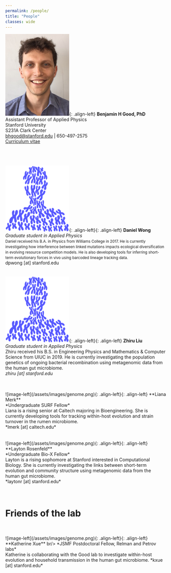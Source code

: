 ```yaml
---
permalink: /people/
title: "People"
classes: wide
---
```


![image-left](/assets/images/bgood_photo_small.jpg){: .align-left}
**Benjamin H Good, PhD** <br/>
Assistant Professor of Applied Physics<br/>
Stanford University<br/>
S231A Clark Center <br/>
bhgood@stanford.edu | 650-497-2575 <br/>
<a href="/assets/pdfs/bgood_cv_07132020.pdf">Curriculum vitae</a><br/>
<br/>
<br/>
<br/>
<br/>
![image-left](/assets/images/genome.png){: .align-left}{: .align-left}
**Daniel Wong** <br/>
*Graduate student in Applied Physics*<br/>
<small>Daniel received his B.A. in Physics from Williams College in 2017. He is currently investigating how interference between linked mutations impacts ecological diversification in evolving resource competition models. He is also developing tools for inferring short-term evolutionary forces in vivo using barcoded lineage tracking data. </small><br/>
dpwong [at] stanford.edu<br/>
<br/>
<br/>
![image-left](/assets/images/genome.png){: .align-left}{: .align-left}
**Zhiru Liu** <br/>
*Graduate student in Applied Physics*<br/>
Zhiru received his B.S. in Engineering Physics and Mathematics & Computer Science from UIUC in 2019. He is currently investigating the population genetics of ongoing bacterial recombination using metagenomic data from the human gut microbiome.<br/>
*zhiru [at] stanford.edu*<br/>

<br/>
<br/>
![image-left](/assets/images/genome.png){: .align-left}{: .align-left}
**Liana Merk** <br/>
*Undergraduate SURF Fellow*</br>
Liana is a rising senior at Caltech majoring in Bioengineering. She is currently developing tools for tracking within-host evolution and strain turnover in the rumen microbiome.<br/>
*lmerk [at] caltech.edu*<br/>

<br/>
<br/>
![image-left](/assets/images/genome.png){: .align-left}{: .align-left}
**Layton Rosenfeld** <br/>
*Undergraduate Bio-X Fellow*<br/>
Layton is a rising sophomore at Stanford interested in Computational Biology. She is currently investigating the links between short-term evolution and community structure using metagenomic data from the human gut microbiome. <br/>
*laytonr [at] stanford.edu*<br/>
<br/>
<br/>

# Friends of the lab

<br/>
<br/>
![image-left](/assets/images/genome.png){: .align-left}{: .align-left}
**Katherine Xue** br/>
*JSMF Postdoctoral Fellow, Relman and Petrov labs*<br/>
Katherine is collaborating with the Good lab to investigate within-host evolution and household transmission in the human gut microbiome.
*kxue [at] stanford.edu* <br/>

<!--<br/>
%<br/>
%<br/>
%<br/>
%<br/>
<br/>
![image-left](/assets/images/genome.png){: .align-left}
<br/>We are currently looking for new postdocs, graduate students, and undergraduates to join our team. Please visit our <a href="/research/">opportunities page</a> for more details. --> 
